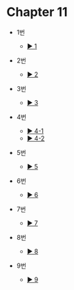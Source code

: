# Chapter 11

- 1번
  - [▶️ 1](1.html)
  
- 2번
  - [▶️ 2](2.html)
 
- 3번
  - [▶️ 3](3.html)

- 4번
  - [▶️ 4-1](4-1.html)
  - [▶️ 4-2](4-2.html)

- 5번
  - [▶️ 5](5.html)

- 6번
  - [▶️ 6](6.html)

- 7번
  - [▶️ 7](7.html)
  
- 8번
  - [▶️ 8](8.html)

- 9번
  - [▶️ 9](9.html)
